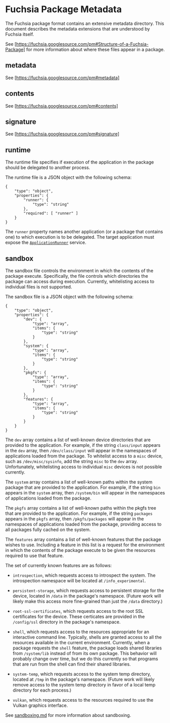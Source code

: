 # Fuchsia Package Metadata

The Fuchsia package format contains an extensive metadata directory. This
document describes the metadata extensions that are understood by Fuchsia
itself.

See [https://fuchsia.googlesource.com/pm#Structure-of-a-Fuchsia-Package] for
more information about where these files appear in a package.

## metadata

See [https://fuchsia.googlesource.com/pm#metadata]

## contents

See [https://fuchsia.googlesource.com/pm#contents]

## signature

See [https://fuchsia.googlesource.com/pm#signature]

## runtime

The runtime file specifies if execution of the application in the package
should be delegated to another process.

The runtime file is a JSON object with the following schema:

```
{
    "type": "object",
    "properties": {
        "runner": {
            "type": "string"
        },
        "required": [ "runner" ]
    }
}
```

The `runner` property names another application (or a package that contains
one) to which execution is to be delegated. The target application must expose
the [`ApplicationRunner`][application-runner] service.

## sandbox

The sandbox file controls the environment in which the contents of the package
execute. Specifically, the file controls which directories the package can
access during execution. Currently, whitelisting access to individual files is
not supported.

The sandbox file is a JSON object with the following schema:

```
{
    "type": "object",
    "properties": {
        "dev": {
            "type": "array",
            "items": {
                "type": "string"
            }
        },
        "system": {
            "type": "array",
            "items": {
                "type": "string"
            }
        },
        "pkgfs": {
            "type": "array",
            "items": {
                "type": "string"
            }
        },
        "features": {
            "type": "array",
            "items": {
                "type": "string"
            }
        }
    }
}
```

The `dev` array contains a list of well-known device directories that are
provided to the application. For example, if the string `class/input` appears in
the `dev` array, then `/dev/class/input` will appear in the namespaces of applications
loaded from the package. To whitelist access to a `misc` device, such as
`/dev/misc/sysinfo`, add the string `misc` to the `dev` array. Unfortunately,
whitelisting access to individual `misc` devices is not possible currently.

The `system` array contains a list of well-known paths within the system package
that are provided to the application. For example, if the string `bin` appears
in the `system` array, then `/system/bin` will appear in the namespaces of
applications loaded from the package.

The `pkgfs` array contains a list of well-known paths within the pkgfs tree
that are provided to the application. For example, if the string `packages`
appears in the `pkgfs` array, then `/pkgfs/packages` will appear in the
namespaces of applications loaded from the package, providing access to all
packages fully cached on the system.

The `features` array contains a list of well-known features that the package
wishes to use. Including a feature in this list is a request for the environment
in which the contents of the package execute to be given the resources required
to use that feature.

The set of currently known features are as follows:

- `introspection`, which requests access to introspect the system. The
  introspection namespace will be located at `/info_experimental`.

- `persistent-storage`, which requests access to persistent storage for the
  device, located in `/data` in the package's namespace. (Future work will
  likely make this access more fine-grained than just the `/data` directory.)

- `root-ssl-certificates`, which requests access to the root SSL certificates
  for the device. These certicates are provided in the `/config/ssl` directory
  in the package's namespace.

- `shell`, which requests access to the resources appropriate for an interactive
  command line. Typically, shells are granted access to all the resources
  available in the current environment. Currently, when a package requests the
  `shell` feature, the package loads shared libraries from `/system/lib` instead
  of from its own package. This behavior will probably change over time, but we
  do this currently so that programs that are run from the shell can find their
  shared libraries.

- `system-temp`, which requests access to the system temp directory, located at
  `/tmp` in the package's namespace. (Future work will likely remove access to
  the system temp directory in favor of a local temp directory for each
  process.)

- `vulkan`, which requests access to the resources required to use the Vulkan
  graphics interface.

See [sandboxing.md](sandboxing.md) for more information about sandboxing.


[application-runner]: https://fuchsia.googlesource.com/garnet/+/master/public/lib/app/fidl/application_runner.fidl
